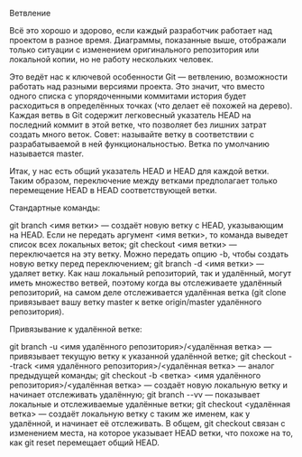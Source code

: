 Ветвление

Всё это хорошо и здорово, если каждый разработчик работает над проектом в разное время. Диаграммы, показанные выше, отображали только ситуации с изменением оригинального репозитория или локальной копии, но не работу нескольких человек.

Это ведёт нас к ключевой особенности Git — ветвлению, возможности работать над разными версиями проекта. Это значит, что вместо одного списка с упорядоченными коммитами история будет расходиться в определённых точках (что делает её похожей на дерево). Каждая ветвь в Git содержит легковесный указатель HEAD на последний коммит в этой ветке, что позволяет без лишних затрат создать много веток. Совет: называйте ветку в соответствии с разрабатываемой в ней функциональностью. Ветка по умолчанию называется master.

Итак, у нас есть общий указатель HEAD и HEAD для каждой ветки. Таким образом, переключение между ветками предполагает только перемещение HEAD в HEAD соответствующей ветки.

Стандартные команды:

git branch <имя ветки> — создаёт новую ветку с HEAD, указывающим на HEAD. Если не передать аргумент <имя ветки>, то команда выведет список всех локальных веток;
git checkout <имя ветки> — переключается на эту ветку. Можно передать опцию -b, чтобы создать новую ветку перед переключением;
git branch -d <имя ветки> — удаляет ветку.
Как наш локальный репозиторий, так и удалённый, могут иметь множество ветвей, поэтому когда вы отслеживаете удалённый репозиторий, на самом деле отслеживается удалённая ветка (git clone привязывает вашу ветку master к ветке origin/master удалённого репозитория).

Привязывание к удалённой ветке:

git branch -u <имя удалённого репозитория>/<удалённая ветка> — привязывает текущую ветку к указанной удалённой ветке;
git checkout --track <имя удалённого репозитория>/<удалённая ветка> — аналог предыдущей команды;
git checkout -b <ветка> <имя удалённого репозитория>/<удалённая ветка> — создаёт новую локальную ветку и начинает отслеживать удалённую;
git branch --vv — показывает локальные и отслеживаемые удалённые ветки;
git checkout <удалённая ветка> — создаёт локальную ветку с таким же именем, как у удалённой, и начинает её отслеживать.
В общем, git checkout связан с изменением места, на которое указывает HEAD ветки, что похоже на то, как git reset перемещает общий HEAD.